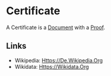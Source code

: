 # Certificate

A Certificate is a [Document](700001.md) with a [Proof](600022.md).

## Links

- Wikipedia: [Https://De.Wikipedia.Org](https://de.wikipedia.org/wiki/Bescheinigung)
- Wikidata: [Https://Wikidata.Org](https://wikidata.org/wiki/Q196756)
